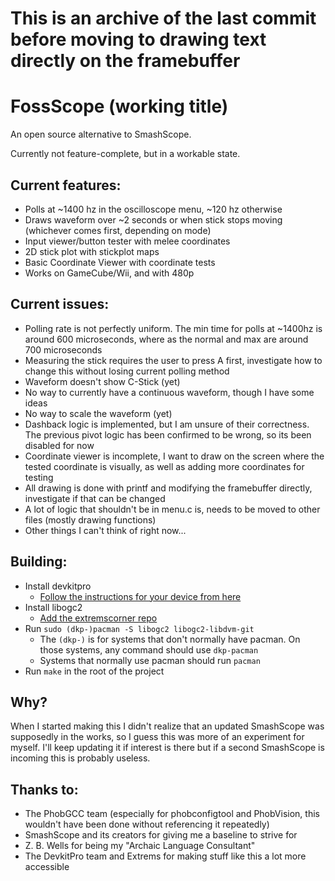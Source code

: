 # This is an archive of the last commit before moving to drawing text directly on the framebuffer

# FossScope (working title)

An open source alternative to SmashScope.

Currently not feature-complete, but in a workable state.

## Current features:
- Polls at ~1400 hz in the oscilloscope menu, ~120 hz otherwise
- Draws waveform over ~2 seconds or when stick stops moving (whichever comes first, depending on mode)
- Input viewer/button tester with melee coordinates
- 2D stick plot with stickplot maps
- Basic Coordinate Viewer with coordinate tests
- Works on GameCube/Wii, and with 480p

## Current issues:
- Polling rate is not perfectly uniform. The min time for polls at ~1400hz is around 600 microseconds,
where as the normal and max are around 700 microseconds
- Measuring the stick requires the user to press A first, investigate how to change this without losing current polling 
method
- Waveform doesn't show C-Stick (yet)
- No way to currently have a continuous waveform, though I have some ideas
- No way to scale the waveform (yet)
- Dashback logic is implemented, but I am unsure of their correctness. The previous pivot logic has been confirmed to
be wrong, so its been disabled for now
- Coordinate viewer is incomplete, I want to draw on the screen where the tested coordinate is visually, as well as
adding more coordinates for testing
- All drawing is done with printf and modifying the framebuffer directly, investigate if that can be changed
- A lot of logic that shouldn't be in menu.c is, needs to be moved to other files (mostly drawing functions)
- Other things I can't think of right now...

## Building:
- Install devkitpro
  - [Follow the instructions for your device from here](https://devkitpro.org/wiki/devkitPro_pacman)
- Install libogc2
  - [Add the extremscorner repo](https://github.com/extremscorner/pacman-packages#readme)
- Run ```sudo (dkp-)pacman -S libogc2 libogc2-libdvm-git```
  - The ```(dkp-)``` is for systems that don't normally have pacman. On those systems, any command should use ```dkp-pacman```
  - Systems that normally use pacman should run ```pacman```
- Run ```make``` in the root of the project

## Why?
When I started making this I didn't realize that an updated SmashScope was supposedly in the works, so I guess this was
more of an experiment for myself. I'll keep updating it if interest is there but if a second SmashScope is incoming
this is probably useless.

## Thanks to:
- The PhobGCC team (especially for phobconfigtool and PhobVision, this wouldn't have been done without referencing
it repeatedly)
- SmashScope and its creators for giving me a baseline to strive for
- Z. B. Wells for being my "Archaic Language Consultant"
- The DevkitPro team and Extrems for making stuff like this a lot more accessible
